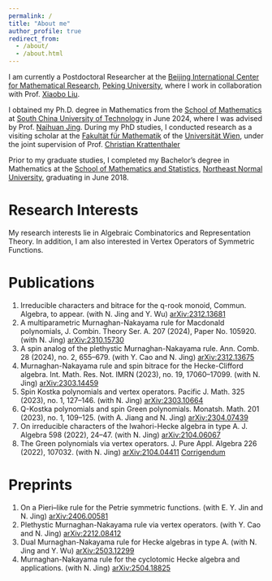 ```yaml
---
permalink: /
title: "About me"
author_profile: true
redirect_from: 
  - /about/
  - /about.html
---
```


I am currently a Postdoctoral Researcher at the [Beijing International Center for Mathematical Research](https://bicmr.pku.edu.cn/), [Peking University](https://www.pku.edu.cn/),  where I work in collaboration with Prof. [Xiaobo Liu](http://faculty.bicmr.pku.edu.cn/~xbliu/).

I obtained my Ph.D. degree in Mathematics from the [School of Mathematics](https://www2.scut.edu.cn/math/) at [South China University of Technology](https://www.scut.edu.cn/new/) in June 2024, where I was advised by Prof. [Naihuan Jing](https://math.sciences.ncsu.edu/people/jing/). During my PhD studies, I conducted research as a visiting scholar at the [Fakultät für Mathematik](https://mathematik.univie.ac.at/) of the [Universität Wien](https://www.univie.ac.at/), under the joint supervision of Prof. [Christian Krattenthaler](https://www.mat.univie.ac.at/~kratt/) 

Prior to my graduate studies, I completed my Bachelor’s degree in Mathematics at the [School of Mathematics and Statistics](https://math.nenu.edu.cn/), [Northeast Normal University](https://www.nenu.edu.cn/), graduating in June 2018.


Research Interests
======
My research interests lie in Algebraic Combinatorics and Representation Theory. In addition, I am also interested in Vertex Operators of Symmetric Functions. 

Publications
======
1. Irreducible characters and bitrace for the q-rook monoid, Commun. Algebra, to appear. (with N. Jing and Y. Wu) [arXiv:2312.13681](https://arxiv.org/abs/2312.13681) 
1. A multiparametric Murnaghan-Nakayama rule for Macdonald polynomials, J. Combin. Theory Ser. A. 207 (2024),
Paper No. 105920. (with N. Jing) [arXiv:2310.15730](https://arxiv.org/abs/2310.15730)
1. A spin analog of the plethystic Murnaghan-Nakayama rule. Ann. Comb. 28 (2024), no. 2, 655–679. (with Y. Cao
and N. Jing) [arXiv:2312.13675](https://arxiv.org/abs/2312.13675)
1. Murnaghan-Nakayama rule and spin bitrace for the Hecke-Clifford algebra. Int. Math. Res. Not. IMRN (2023),
no. 19, 17060–17099. (with N. Jing) [arXiv:2303.14459](https://arxiv.org/abs/2303.14459)
1. Spin Kostka polynomials and vertex operators. Pacific J. Math. 325 (2023), no. 1, 127–146. (with N. Jing) [arXiv:2303.10664](https://arxiv.org/abs/2303.10664)
1. Q-Kostka polynomials and spin Green polynomials. Monatsh. Math. 201 (2023), no. 1, 109–125. (with A. Jiang
and N. Jing) [arXiv:2304.07439](https://arxiv.org/abs/2304.07439)
1. On irreducible characters of the Iwahori-Hecke algebra in type A. J. Algebra 598 (2022), 24–47. (with N. Jing) [arXiv:2104.06067](https://arxiv.org/abs/2104.06067)
1. The Green polynomials via vertex operators. J. Pure Appl. Algebra 226 (2022), 107032. (with N. Jing) [arXiv:2104.04411](https://arxiv.org/abs/2104.04411) [Corrigendum](https://www.sciencedirect.com/science/article/pii/S0022404924000677)

Preprints
======
1. On a Pieri–like rule for the Petrie symmetric functions. (with E. Y. Jin and N. Jing) [arXiv:2406.00581](https://arxiv.org/abs/2406.00581) 
1. Plethystic Murnaghan-Nakayama rule via vertex operators. (with Y. Cao and N. Jing) [arXiv:2212.08412](https://arxiv.org/abs/2212.08412) 
1. Dual Murnaghan-Nakayama rule for Hecke algebras in type A. (with N. Jing and Y. Wu) [arXiv:2503.12299](https://arxiv.org/abs/2503.12299)
1. Murnaghan-Nakayama rule for the cyclotomic Hecke algebra and applications. (with N. Jing) [arXiv:2504.18825](https://arxiv.org/abs/2504.18825)
